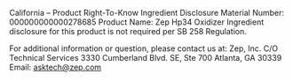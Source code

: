  
 
 
California – Product Right-To-Know Ingredient Disclosure 
Material Number: 000000000000278685 
Product Name: Zep Hp34 Oxidizer 
Ingredient disclosure for this product is not required per SB 258 Regulation. 
 
For additional information or question, please contact us at: 
Zep, Inc. 
C/O Technical Services 
3330 Cumberland Blvd. SE, Ste 700 
Atlanta, GA 30339 
Email: asktech@zep.com 
 
 
 
 
